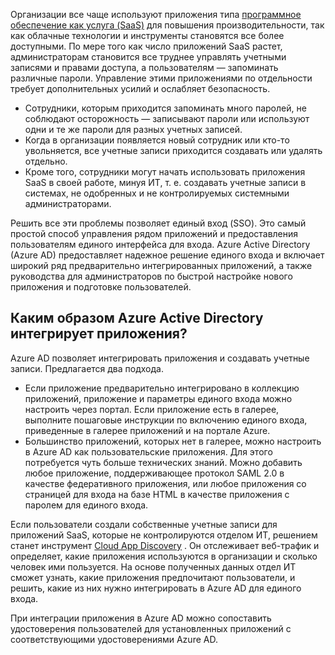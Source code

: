 Организации все чаще используют приложения типа [программное обеспечение как услуга (SaaS)](https://azure.microsoft.com/overview/what-is-saas/) для повышения производительности, так как облачные технологии и инструменты становятся все более доступными. По мере того как число приложений SaaS растет, администраторам становится все труднее управлять учетными записями и правами доступа, а пользователям — запоминать различные пароли. Управление этими приложениями по отдельности требует дополнительных усилий и ослабляет безопасность.

* Сотрудники, которым приходится запоминать много паролей, не соблюдают осторожность — записывают пароли или используют одни и те же пароли для разных учетных записей.
* Когда в организации появляется новый сотрудник или кто-то увольняется, все учетные записи приходится создавать или удалять отдельно.
* Кроме того, сотрудники могут начать использовать приложения SaaS в своей работе, минуя ИТ, т. е. создавать учетные записи в системах, не одобренных и не контролируемых системными администраторами.  

Решить все эти проблемы позволяет единый вход (SSO). Это самый простой способ управления рядом приложений и предоставления пользователям единого интерфейса для входа. Azure Active Directory (Azure AD) предоставляет надежное решение единого входа и включает широкий ряд предварительно интегрированных приложений, а также руководства для администраторов по быстрой настройке нового приложения и подготовке пользователей.

## <a name="how-does-azure-active-directory-integrate-apps"></a>Каким образом Azure Active Directory интегрирует приложения?
Azure AD позволяет интегрировать приложения и создавать учетные записи. Предлагается два подхода.

* Если приложение предварительно интегрировано в коллекцию приложений, приложение и параметры единого входа можно настроить через портал. Если приложение есть в галерее, выполните пошаговые инструкции по включению единого входа, приведенные в галерее приложений и на портале Azure.
* Большинство приложений, которых нет в галерее, можно настроить в Azure AD как пользовательские приложения. Для этого потребуется чуть больше технических знаний. Можно добавить любое приложение, поддерживающее протокол SAML 2.0 в качестве федеративного приложения, или любое приложения со страницей для входа на базе HTML в качестве приложения с паролем для единого входа.

Если пользователи создали собственные учетные записи для приложений SaaS, которые не контролируются отделом ИТ, решением станет инструмент [Cloud App Discovery](../articles/active-directory/active-directory-cloudappdiscovery-whatis.md) . Он отслеживает веб-трафик и определяет, какие приложения используются в организации и сколько человек ими пользуется. На основе полученных данных отдел ИТ сможет узнать, какие приложения предпочитают пользователи, и решить, какие из них нужно интегрировать в Azure AD для единого входа.  

При интеграции приложения в Azure AD можно сопоставить удостоверения пользователей для установленных приложений с соответствующими удостоверениями Azure AD.  

